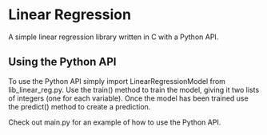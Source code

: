 # Linear Regression
A simple linear regression library written in C with a Python API.

## Using the Python API
To use the Python API simply import LinearRegressionModel from lib_linear_reg.py. Use the train() method to train the model, giving it two lists of integers (one for each variable). Once the model has been trained use the predict() method to create a prediction.

Check out main.py for an example of how to use the Python API.
